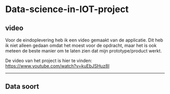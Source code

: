 # Data-science-in-IOT-project

## video
Voor de eindoplevering heb ik een video gemaakt van de applicatie. Dit heb ik niet alleen gedaan omdat het moest voor de opdracht, maar het is ook meteen de beste manier om te laten zien dat mijn prototype/product werkt.

De video van het project is hier te vinden: <br/>
https://www.youtube.com/watch?v=kuEbJSHuz8I<br/>

****
## Data soort
